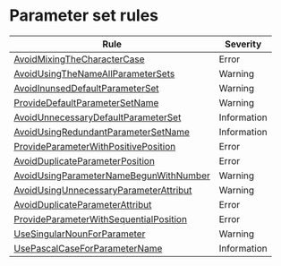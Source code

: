 ﻿# Parameter set rules

| Rule | Severity |
|------|----------------------------------|
|[AvoidMixingTheCharacterCase](./AvoidMixingTheCharacterCase.md) | Error |
|[AvoidUsingTheNameAllParameterSets](./AvoidUsingTheNameAllParameterSets.md) | Warning |
|[AvoidInunsedDefaultParameterSet](./AvoidInunsedDefaultParameterSet.md) | Warning |
|[ProvideDefaultParameterSetName](./ProvideDefaultParameterSetName.md) | Warning |
|[AvoidUnnecessaryDefaultParameterSet](./AvoidUnnecessaryDefaultParameterSet.md) | Information |
|[AvoidUsingRedundantParameterSetName](./AvoidUsingRedundantParameterSetName.md) | Information |
|[ProvideParameterWithPositivePosition](./ProvideParameterWithPositivePosition.md) | Error |
|[AvoidDuplicateParameterPosition](./AvoidDuplicateParameterPosition.md) | Error |
|[AvoidUsingParameterNameBegunWithNumber](./AvoidUsingParameterNameBegunWithNumber.md) | Warning |
|[AvoidUsingUnnecessaryParameterAttribut](./AvoidUsingUnnecessaryParameterAttribut.md) | Warning |
|[AvoidDuplicateParameterAttribut](./AvoidDuplicateParameterAttribut.md) | Error |
|[ProvideParameterWithSequentialPosition](./ProvideParameterWithSequentialPosition.md) | Error |
|[UseSingularNounForParameter](./UseSingularNounForParameter.md) | Warning |
|[UsePascalCaseForParameterName](./UsePascalCaseForParameterName.md) | Information |


